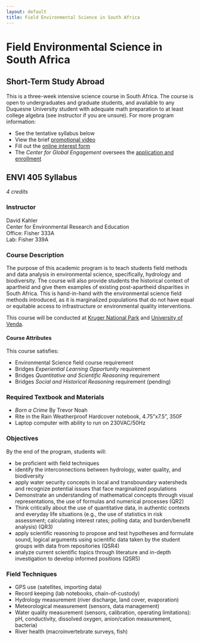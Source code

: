 ```yaml
---
layout: default
title: Field Environmental Science in South Africa
---
```

# Field Environmental Science in South Africa  
## Short-Term Study Abroad  
This is a three-week intensive science course in South Africa.  The course is open to undergraduates and graduate students, and available to any Duquesne University student with adequate math preparation to at least college algebra (see instructor if you are unsure).  For more program information:  
- See the tentative syllabus below  
- View the brief [promotional video](https://youtu.be/NRmEIAZAKEw)  
- Fill out the [online interest form](https://forms.gle/rgA7QWKETBzRxavy6)  
- The *Center for Global Engagement* oversees the [application and enrollment](https://www.duq.edu/academics/study-abroad)  

## ENVI 405 Syllabus  
*4 credits*  
### Instructor  
David Kahler  
Center for Environmental Research and Education  
Office: Fisher 333A  
Lab: Fisher 339A  

### Course Description
The purpose of this academic program is to teach students field methods and data analysis in environmental science, specifically, hydrology and biodiversity.  The course will also provide students the historical context of apartheid and give them examples of existing post-apartheid disparities in South Africa.  This is hand-in-hand with the environmental science field methods introduced, as it is marginalized populations that do not have equal or equitable access to infrastructure or environmental quality interventions.  

This course will be conducted at [Kruger National Park](https://tropicalstudies.org/portfolio/skukuza-research-station/) and [University of Venda](https://www.univen.ac.za/).  

#### Course Attributes  
This course satisfies:  
- Environmental Science field course requirement  
- Bridges *Experiential Learning Opportunity* requirement  
- Bridges *Quantitative and Scientific Reasoning* requirement  
- Bridges *Social and Historical Reasoning* requirement (pending)  

### Required Textbook and Materials  
- *Born a Crime* By Trevor Noah  
- Rite in the Rain Weatherproof Hardcover notebook, 4.75”x7.5”, 350F  
- Laptop computer with ability to run on 230VAC/50Hz  

### Objectives  
By the end of the program, students will:
- be proficient with field techniques  
- identify the interconnections between hydrology, water quality, and biodiversity  
- apply water security concepts in local and transboundary watersheds and recognize potential issues that face marginalized populations  
- Demonstrate an understanding of mathematical concepts through visual representations, the use of formulas and numerical processes (QR2)  
- Think critically about the use of quantitative data, in authentic contexts and everyday life situations (e.g., the use of statistics in risk assessment; calculating interest rates; polling data; and burden/benefit analysis) (QR3)  
- apply scientific reasoning to propose and test hypotheses and formulate sound, logical arguments using scientific data taken by the student groups with data from repositories (QSR4)  
- analyze current scientific topics through literature and in-depth investigation to develop informed positions (QSR5)  

### Field Techniques  
- GPS use (satellites, importing data)  
- Record keeping (lab notebooks, chain-of-custody)  
- Hydrology measurement (river discharge, land cover, evaporation)  
- Meteorological measurement (sensors, data management)  
- Water quality measurement (sensors, calibration, operating limitations): pH, conductivity, dissolved oxygen, anion/cation measurement, bacteria)  
- River health (macroinvertebrate surveys, fish)  

